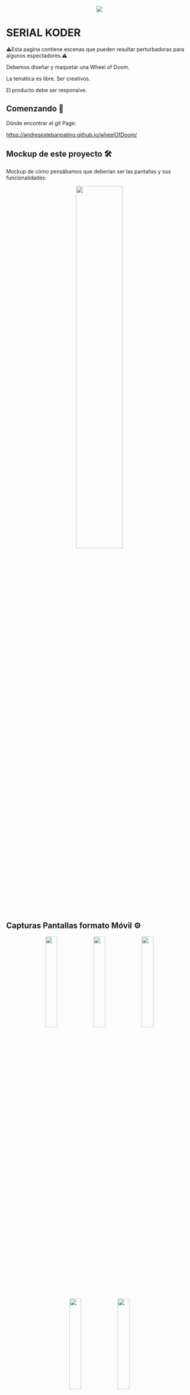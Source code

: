 <p align="center"> 
  <img src="./img/README.md/busLandingPageTranspReadMe.png?raw=true">
</p>

# SERIAL KODER

⚠️Esta pagina contiene escenas que pueden resultar perturbadoras para algunos espectadores.⚠️

Debemos diseñar y maquetar una Wheel of Doom.

La temática es libre. Ser creativos.

El producto debe ser responsive.



## Comenzando 🚀

Dónde encontrar el git Page: 

https://andresestebanpatino.github.io/wheelOfDoom/


## Mockup de este proyecto 🛠️

Mockup de cómo pensábamos que deberían ser las pantallas y sus funcionalidades:

<p align="center"> 
  <img src="./img/README.md/mockupReadMe.JPG?raw=true" width=50%>
</p>


## Capturas Pantallas formato Móvil ⚙️

<p align="center"> 
  <img src="./img/README.md/landingPageReadMe.JPG?raw=true" width=25%>
  <img src="./img/README.md/Main1ReadMe.JPG?raw=true" width=25%>
  <img src="./img/README.md/Main2ReadMe.JPG?raw=true" width=25%>
  <img src="./img/README.md/endingPage1ReadMe.JPG?raw=true" width=25%>
  <img src="./img/README.md/endingPage2ReadMe.JPG?raw=true" width=25%>
</p>


## Capturas Pantallas formato Ipad ⚙️

![Alt text](/img/README.md/landingPageReadMe.JPG?raw=true "Optional Title")
![Alt text](/img/README.md/Main1ReadMe.JPG?raw=true "Optional Title")
![Alt text](/img/README.md/Main2ReadMe.JPG?raw=true "Optional Title")
![Alt text](/img/README.md/endingPage1ReadMe.JPG?raw=true "Optional Title")
![Alt text](/img/README.md/endingPage2ReadMe.JPG?raw=true "Optional Title")



## Herramientas usadas en este proyecto 🛠️

* Visual Studio Code
* Trello
* Figma
* Slack
* Metologías Ágiles
* Balsamiq
* Planning Poker
* GoogleDocs
* GoogleFonts
* Zoom



## Licencias Utilizadas 🛠️

* "./img/busLandingPageTransp.png" imagen de autobús enojado conseguido en:'https://webstockreview.net'
* "./img/bloodTransparent.png" <a href="https://www.freeiconspng.com/img/37991">bloody transparent</a>
* Personajes - Gracias a Kasra Design



## Autores ✒️

* **Andrea**
* **Jael - Product Owner** 
* **Andres**
* **Amr - Scrum Master**
* **Jose Miguel**

También pueden mirar la lista de todos los [contribuyentes](https://github.com/AndresEstebanPatino/wheelOfDoom/contributors) quienes han participado en este proyecto.  


